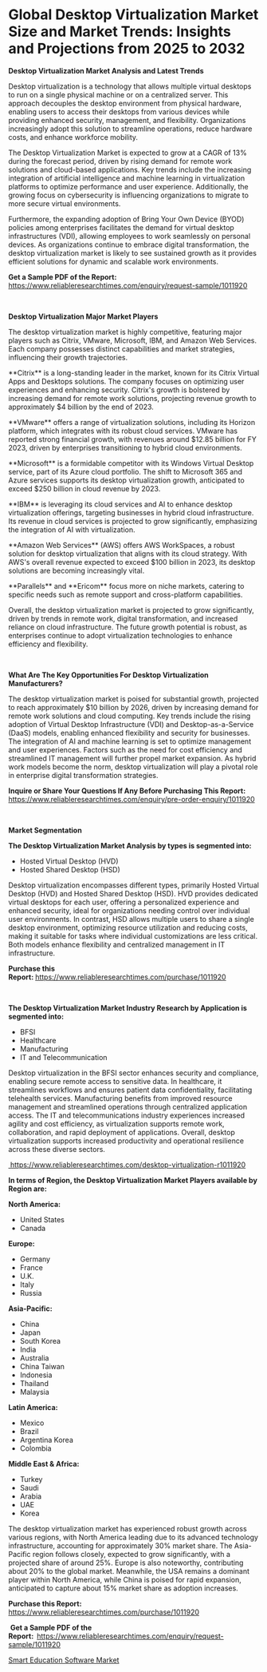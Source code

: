 <p><h1>Global Desktop Virtualization Market Size and Market Trends: Insights and Projections from 2025 to 2032</h1></p><p><strong>Desktop Virtualization Market Analysis and Latest Trends</strong></p>
<p><p>Desktop virtualization is a technology that allows multiple virtual desktops to run on a single physical machine or on a centralized server. This approach decouples the desktop environment from physical hardware, enabling users to access their desktops from various devices while providing enhanced security, management, and flexibility. Organizations increasingly adopt this solution to streamline operations, reduce hardware costs, and enhance workforce mobility.</p><p>The Desktop Virtualization Market is expected to grow at a CAGR of 13% during the forecast period, driven by rising demand for remote work solutions and cloud-based applications. Key trends include the increasing integration of artificial intelligence and machine learning in virtualization platforms to optimize performance and user experience. Additionally, the growing focus on cybersecurity is influencing organizations to migrate to more secure virtual environments.</p><p>Furthermore, the expanding adoption of Bring Your Own Device (BYOD) policies among enterprises facilitates the demand for virtual desktop infrastructures (VDI), allowing employees to work seamlessly on personal devices. As organizations continue to embrace digital transformation, the desktop virtualization market is likely to see sustained growth as it provides efficient solutions for dynamic and scalable work environments.</p></p>
<p><strong>Get a Sample PDF of the Report:&nbsp;</strong> <a href="https://www.reliableresearchtimes.com/enquiry/request-sample/1011920?utm_campaign=2241&utm_medium=2&utm_source=Github&utm_content=ia&utm_term=06032025&utm_id=desktop-virtualization">https://www.reliableresearchtimes.com/enquiry/request-sample/1011920</a></p>
<p>&nbsp;</p>
<p><strong>Desktop Virtualization Major Market Players</strong></p>
<p><p>The desktop virtualization market is highly competitive, featuring major players such as Citrix, VMware, Microsoft, IBM, and Amazon Web Services. Each company possesses distinct capabilities and market strategies, influencing their growth trajectories.</p><p>**Citrix** is a long-standing leader in the market, known for its Citrix Virtual Apps and Desktops solutions. The company focuses on optimizing user experiences and enhancing security. Citrix's growth is bolstered by increasing demand for remote work solutions, projecting revenue growth to approximately $4 billion by the end of 2023.</p><p>**VMware** offers a range of virtualization solutions, including its Horizon platform, which integrates with its robust cloud services. VMware has reported strong financial growth, with revenues around $12.85 billion for FY 2023, driven by enterprises transitioning to hybrid cloud environments.</p><p>**Microsoft** is a formidable competitor with its Windows Virtual Desktop service, part of its Azure cloud portfolio. The shift to Microsoft 365 and Azure services supports its desktop virtualization growth, anticipated to exceed $250 billion in cloud revenue by 2023.</p><p>**IBM** is leveraging its cloud services and AI to enhance desktop virtualization offerings, targeting businesses in hybrid cloud infrastructure. Its revenue in cloud services is projected to grow significantly, emphasizing the integration of AI with virtualization.</p><p>**Amazon Web Services** (AWS) offers AWS WorkSpaces, a robust solution for desktop virtualization that aligns with its cloud strategy. With AWS's overall revenue expected to exceed $100 billion in 2023, its desktop solutions are becoming increasingly vital.</p><p>**Parallels** and **Ericom** focus more on niche markets, catering to specific needs such as remote support and cross-platform capabilities.</p><p>Overall, the desktop virtualization market is projected to grow significantly, driven by trends in remote work, digital transformation, and increased reliance on cloud infrastructure. The future growth potential is robust, as enterprises continue to adopt virtualization technologies to enhance efficiency and flexibility.</p></p>
<p>&nbsp;</p>
<p><strong>What Are The Key Opportunities For Desktop Virtualization Manufacturers?</strong></p>
<p><p>The desktop virtualization market is poised for substantial growth, projected to reach approximately $10 billion by 2026, driven by increasing demand for remote work solutions and cloud computing. Key trends include the rising adoption of Virtual Desktop Infrastructure (VDI) and Desktop-as-a-Service (DaaS) models, enabling enhanced flexibility and security for businesses. The integration of AI and machine learning is set to optimize management and user experiences. Factors such as the need for cost efficiency and streamlined IT management will further propel market expansion. As hybrid work models become the norm, desktop virtualization will play a pivotal role in enterprise digital transformation strategies.</p></p>
<p><strong>Inquire or Share Your Questions If Any Before Purchasing This Report:</strong> <a href="https://www.reliableresearchtimes.com/enquiry/pre-order-enquiry/1011920?utm_campaign=2241&utm_medium=2&utm_source=Github&utm_content=ia&utm_term=06032025&utm_id=desktop-virtualization">https://www.reliableresearchtimes.com/enquiry/pre-order-enquiry/1011920</a></p>
<p>&nbsp;</p>
<p><strong>Market Segmentation</strong></p>
<p><strong>The Desktop Virtualization Market Analysis by types is segmented into:</strong></p>
<p><ul><li>Hosted Virtual Desktop (HVD)</li><li>Hosted Shared Desktop (HSD)</li></ul></p>
<p><p>Desktop virtualization encompasses different types, primarily Hosted Virtual Desktop (HVD) and Hosted Shared Desktop (HSD). HVD provides dedicated virtual desktops for each user, offering a personalized experience and enhanced security, ideal for organizations needing control over individual user environments. In contrast, HSD allows multiple users to share a single desktop environment, optimizing resource utilization and reducing costs, making it suitable for tasks where individual customizations are less critical. Both models enhance flexibility and centralized management in IT infrastructure.</p></p>
<p><strong>Purchase this Report:&nbsp;</strong><a href="https://www.reliableresearchtimes.com/purchase/1011920?utm_campaign=2241&utm_medium=2&utm_source=Github&utm_content=ia&utm_term=06032025&utm_id=desktop-virtualization">https://www.reliableresearchtimes.com/purchase/1011920</a></p>
<p>&nbsp;</p>
<p><strong>The Desktop Virtualization Market Industry Research by Application is segmented into:</strong></p>
<p><ul><li>BFSI</li><li>Healthcare</li><li>Manufacturing</li><li>IT and Telecommunication</li></ul></p>
<p><p>Desktop virtualization in the BFSI sector enhances security and compliance, enabling secure remote access to sensitive data. In healthcare, it streamlines workflows and ensures patient data confidentiality, facilitating telehealth services. Manufacturing benefits from improved resource management and streamlined operations through centralized application access. The IT and telecommunications industry experiences increased agility and cost efficiency, as virtualization supports remote work, collaboration, and rapid deployment of applications. Overall, desktop virtualization supports increased productivity and operational resilience across these diverse sectors.</p></p>
<p><a href="https://www.reliableresearchtimes.com/desktop-virtualization-r1011920?utm_campaign=2241&utm_medium=2&utm_source=Github&utm_content=ia&utm_term=06032025&utm_id=desktop-virtualization">&nbsp;https://www.reliableresearchtimes.com/desktop-virtualization-r1011920</a></p>
<p><strong>In terms of Region, the Desktop Virtualization Market Players available by Region are:</strong></p>
<p>
    <p> <strong> North America: </strong>
        <ul>
            <li>United States</li>
            <li>Canada</li>
        </ul>
        </p> 
    <p> <strong> Europe: </strong>
        <ul>
            <li>Germany</li>
            <li>France</li>
            <li>U.K.</li>
            <li>Italy</li>
            <li>Russia</li>
        </ul>
        </p> 
    <p> <strong> Asia-Pacific: </strong>
        <ul>
            <li>China</li>
            <li>Japan</li>
            <li>South Korea</li>
            <li>India</li>
            <li>Australia</li>
            <li>China Taiwan</li>
            <li>Indonesia</li>
            <li>Thailand</li>
            <li>Malaysia</li>
        </ul>
        </p> 
    <p> <strong> Latin America: </strong>
        <ul>
            <li>Mexico</li>
            <li>Brazil</li>
            <li>Argentina Korea</li>
            <li>Colombia</li>
        </ul>
        </p> 
    <p> <strong> Middle East & Africa: </strong>
        <ul>
            <li>Turkey</li>
            <li>Saudi</li>
            <li>Arabia</li>
            <li>UAE</li>
            <li>Korea</li>
        </ul>
    </p>
    </p>
<p><p>The desktop virtualization market has experienced robust growth across various regions, with North America leading due to its advanced technology infrastructure, accounting for approximately 30% market share. The Asia-Pacific region follows closely, expected to grow significantly, with a projected share of around 25%. Europe is also noteworthy, contributing about 20% to the global market. Meanwhile, the USA remains a dominant player within North America, while China is poised for rapid expansion, anticipated to capture about 15% market share as adoption increases.</p></p>
<p><strong>Purchase this Report: </strong><a href="https://www.reliableresearchtimes.com/purchase/1011920?utm_campaign=2241&utm_medium=2&utm_source=Github&utm_content=ia&utm_term=06032025&utm_id=desktop-virtualization">https://www.reliableresearchtimes.com/purchase/1011920</a></p>
<p>&nbsp;<strong>Get a Sample PDF of the Report:&nbsp;&nbsp;</strong><a href="https://www.reliableresearchtimes.com/enquiry/request-sample/1011920?utm_campaign=2241&utm_medium=2&utm_source=Github&utm_content=ia&utm_term=06032025&utm_id=desktop-virtualization">https://www.reliableresearchtimes.com/enquiry/request-sample/1011920</a></p>
<p><strong></strong></p>
<p><p><a href="https://github.com/JakirUddin511/Market-Research-Report-List-1/blob/main/smart-education-software-market.md?utm_campaign=2241&utm_medium=2&utm_source=Github&utm_content=ia&utm_term=06032025&utm_id=desktop-virtualization">Smart Education Software Market</a></p></p>